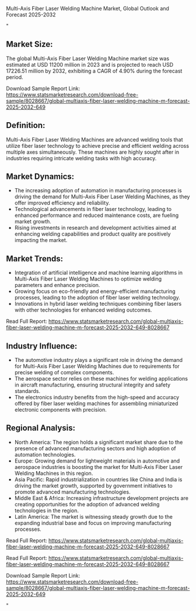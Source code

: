 Multi-Axis Fiber Laser Welding Machine Market, Global Outlook and Forecast 2025-2032

"<html>
<body>

<h2>Market Size:</h2>
<p>The global Multi-Axis Fiber Laser Welding Machine market size was estimated at USD 11200 million in 2023 and is projected to reach USD 17226.51 million by 2032, exhibiting a CAGR of 4.90% during the forecast period.</p>
<p>Download Sample Report Link: <a href='https://www.statsmarketresearch.com/download-free-sample/8028667/global-multiaxis-fiber-laser-welding-machine-m-forecast-2025-2032-649'>https://www.statsmarketresearch.com/download-free-sample/8028667/global-multiaxis-fiber-laser-welding-machine-m-forecast-2025-2032-649</a></p>

<h2>Definition:</h2>
<p>Multi-Axis Fiber Laser Welding Machines are advanced welding tools that utilize fiber laser technology to achieve precise and efficient welding across multiple axes simultaneously. These machines are highly sought after in industries requiring intricate welding tasks with high accuracy.</p>

<h2>Market Dynamics:</h2>
<ul>
<li>The increasing adoption of automation in manufacturing processes is driving the demand for Multi-Axis Fiber Laser Welding Machines, as they offer improved efficiency and reliability.</li>
<li>Technological advancements in fiber laser technology, leading to enhanced performance and reduced maintenance costs, are fueling market growth.</li>
<li>Rising investments in research and development activities aimed at enhancing welding capabilities and product quality are positively impacting the market.</li>
</ul>

<h2>Market Trends:</h2>
<ul>
<li>Integration of artificial intelligence and machine learning algorithms in Multi-Axis Fiber Laser Welding Machines to optimize welding parameters and enhance precision.</li>
<li>Growing focus on eco-friendly and energy-efficient manufacturing processes, leading to the adoption of fiber laser welding technology.</li>
<li>Innovations in hybrid laser welding techniques combining fiber lasers with other technologies for enhanced welding outcomes.</li>
</ul>
<p>Read Full Report: <a href='https://www.statsmarketresearch.com/global-multiaxis-fiber-laser-welding-machine-m-forecast-2025-2032-649-8028667'>https://www.statsmarketresearch.com/global-multiaxis-fiber-laser-welding-machine-m-forecast-2025-2032-649-8028667</a></p>

<h2>Industry Influence:</h2>
<ul>
<li>The automotive industry plays a significant role in driving the demand for Multi-Axis Fiber Laser Welding Machines due to requirements for precise welding of complex components.</li>
<li>The aerospace sector relies on these machines for welding applications in aircraft manufacturing, ensuring structural integrity and safety standards.</li>
<li>The electronics industry benefits from the high-speed and accuracy offered by fiber laser welding machines for assembling miniaturized electronic components with precision.</li>
</ul>

<h2>Regional Analysis:</h2>
<ul>
<li>North America: The region holds a significant market share due to the presence of advanced manufacturing sectors and high adoption of automation technologies.</li>
<li>Europe: Growing demand for lightweight materials in automotive and aerospace industries is boosting the market for Multi-Axis Fiber Laser Welding Machines in this region.</li>
<li>Asia Pacific: Rapid industrialization in countries like China and India is driving the market growth, supported by government initiatives to promote advanced manufacturing technologies.</li>
<li>Middle East & Africa: Increasing infrastructure development projects are creating opportunities for the adoption of advanced welding technologies in the region.</li>
<li>Latin America: The market is witnessing steady growth due to the expanding industrial base and focus on improving manufacturing processes.</li>
</ul>
<p>Read Full Report: <a href='https://www.statsmarketresearch.com/global-multiaxis-fiber-laser-welding-machine-m-forecast-2025-2032-649-8028667'>https://www.statsmarketresearch.com/global-multiaxis-fiber-laser-welding-machine-m-forecast-2025-2032-649-8028667</a></p>

<p>Read Full Report: <a href='https://www.statsmarketresearch.com/global-multiaxis-fiber-laser-welding-machine-m-forecast-2025-2032-649-8028667'>https://www.statsmarketresearch.com/global-multiaxis-fiber-laser-welding-machine-m-forecast-2025-2032-649-8028667</a></p>
<p>Download Sample Report Link: <a href='https://www.statsmarketresearch.com/download-free-sample/8028667/global-multiaxis-fiber-laser-welding-machine-m-forecast-2025-2032-649'>https://www.statsmarketresearch.com/download-free-sample/8028667/global-multiaxis-fiber-laser-welding-machine-m-forecast-2025-2032-649</a></p>

</body>
</html>"
